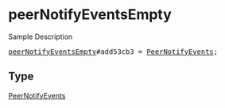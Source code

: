 # peerNotifyEventsEmpty

Sample Description

<pre>
<a href="../constructor/peerNotifyEventsEmpty.md">peerNotifyEventsEmpty</a>#add53cb3 = <a href="../type/PeerNotifyEvents.md">PeerNotifyEvents</a>;
</pre>

## Type

<a href="../type/PeerNotifyEvents.md">PeerNotifyEvents</a>
